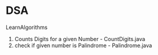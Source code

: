 # DSA
LearnAlgorithms

1. Counts Digits for a given Number -  CountDigits.java
2. check if given number is Palindrome - Palindrome.java

